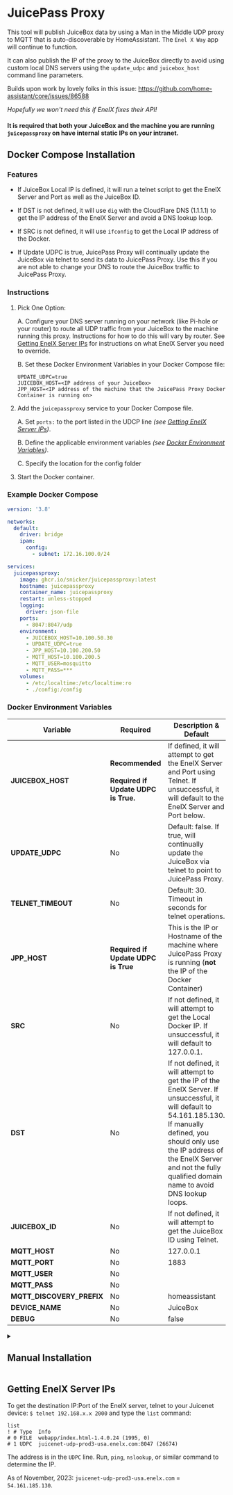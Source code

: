 # JuicePass Proxy

This tool will publish JuiceBox data by using a Man in the Middle UDP proxy to MQTT that is auto-discoverable by HomeAssistant. The `Enel X Way` app will continue to function.

It can also publish the IP of the proxy to the JuiceBox directly to avoid using custom local DNS servers using the `update_udpc` and `juicebox_host` command line parameters.

Builds upon work by lovely folks in this issue: https://github.com/home-assistant/core/issues/86588

_Hopefully we won't need this if EnelX fixes their API!_

#### It is required that both your JuiceBox and the machine you are running `juicepassproxy` on have internal static IPs on your intranet.

## Docker Compose Installation

### Features
*  If JuiceBox Local IP is defined, it will run a telnet script to get the EnelX Server and Port as well as the JuiceBox ID.

*  If DST is not defined, it will use `dig` with the CloudFlare DNS (1.1.1.1) to get the IP address of the EnelX Server and avoid a DNS lookup loop.

*  If SRC is not defined, it will use `ifconfig` to get the Local IP address of the Docker.

* If Update UDPC is true, JuicePass Proxy will continually update the JuiceBox via telnet to send its data to JuicePass Proxy. Use this if you are not able to change your DNS to route the JuiceBox traffic to JuicePass Proxy.

### Instructions

1. Pick One Option:

    A. Configure your DNS server running on your network (like Pi-hole or your router) to route all UDP traffic from your JuiceBox to the machine running this proxy. Instructions for how to do this will vary by router. See [Getting EnelX Server IPs](#getting-enelx-server-ips) for instructions on what EnelX Server you need to override.

    B. Set these Docker Environment Variables in your Docker Compose file:</br>
      ```
      UPDATE_UDPC=true
      JUICEBOX_HOST=<IP address of your JuiceBox>
      JPP_HOST=<IP address of the machine that the JuicePass Proxy Docker Container is running on>
      ```

1. Add the `juicepassproxy` service to your Docker Compose file.

    A.  Set `ports:` to the port listed in the UDCP line _(see [Getting EnelX Server IPs](#getting-enelx-server-ips))_.

    B. Define the applicable environment variables _(see [Docker Environment Variables](#docker-environment-variables))_.

    C. Specify the location for the config folder

1. Start the Docker container.

### Example Docker Compose

```yaml
version: '3.8'

networks:
  default:
    driver: bridge
    ipam:
      config:
        - subnet: 172.16.100.0/24

services:
  juicepassproxy:
    image: ghcr.io/snicker/juicepassproxy:latest
    hostname: juicepassproxy
    container_name: juicepassproxy
    restart: unless-stopped
    logging:
      driver: json-file
    ports:
      - 8047:8047/udp
    environment:
      - JUICEBOX_HOST=10.100.50.30
      - UPDATE_UDPC=true
      - JPP_HOST=10.100.200.50
      - MQTT_HOST=10.100.200.5
      - MQTT_USER=mosquitto
      - MQTT_PASS=***
    volumes:
      - /etc/localtime:/etc/localtime:ro
      - ./config:/config
```

### Docker Environment Variables

Variable | Required | Description & Default |
-- | -- | --
**JUICEBOX_HOST** | **Recommended**</br></br>**Required if Update UDPC is True.** | If defined, it will attempt to get the EnelX Server and Port using Telnet. If unsuccessful, it will default to the EnelX Server and Port below.
**UPDATE_UDPC** | No | Default: false. If true, will continually update the JuiceBox via telnet to point to JuicePass Proxy.
**TELNET_TIMEOUT** | No | Default: 30. Timeout in seconds for telnet operations.
**JPP_HOST**  | **Required if Update UDPC is True** |  This is the IP or Hostname of the machine where JuicePass Proxy is running (**not** the IP of the Docker Container)
**SRC** | No | If not defined, it will attempt to get the Local Docker IP. If unsuccessful, it will default to 127.0.0.1.
**DST** | No | If not defined, it will attempt to get the IP of the EnelX Server. If unsuccessful, it will default to 54.161.185.130. If manually defined, you should only use the IP address of the EnelX Server and not the fully qualified domain name to avoid DNS lookup loops.
**JUICEBOX_ID**  | No | If not defined, it will attempt to get the JuiceBox ID using Telnet.  
**MQTT_HOST** | No | 127.0.0.1
**MQTT_PORT** | No | 1883
**MQTT_USER** | No |
**MQTT_PASS** | No |
**MQTT_DISCOVERY_PREFIX** | No | homeassistant
**DEVICE_NAME** | No | JuiceBox
**DEBUG** | No | false


<details>
<summary><h2>Manual Installation</h2></summary>

1. Clone this repository
2. Use Python 3.10-3.12 (I recommend setting up a virtual environment)
3. Install requirements `pip install -r requirements.txt`
4. Launch by executing `python3 juicepassproxy.py --juicebox_host <IP of the JuiceBox> --mqtt_host <mqtt_host>` (params documented below)
5. Nothing happens!
6. Configure your DNS server running on your network (like Pi-hole or your router) to route all DNS requests from EnelX to the machine running this proxy. For me this was `juicenet-udp-prod3-usa.enelx.com`. See below for instructions to determine that.
7. Alternatively to #6, you can enable `update_udpc` on the command line and set `juicebox_host` and the application will force publish the IP in the `src` argument to the Juicebox and avoid the need to set DNS rules on your router or DNS server. **NOTE: if you need to publish a different IP than the one in the `src` argument, you can make use of the `--juicepass_proxy_host` arg.**

### CLI Options

```
options:
  -h, --help            show this help message and exit
  -s SRC, --src SRC     Source IP (and optional port). If not defined, will
                        obtain it automatically. (Ex. 127.0.0.1:8047)
  -d DST, --dst DST     Destination IP (and optional port) of EnelX Server. If
                        not defined, --juicebox_host required and then will
                        obtain it automatically. (Ex. 127.0.0.1:8047)
  --debug
  -u MQTT_USER, --mqtt_user MQTT_USER
                        MQTT Username
  -P MQTT_PASSWORD, --mqtt_password MQTT_PASSWORD
                        MQTT Password
  -H MQTT_HOST, --mqtt_host MQTT_HOST
                        MQTT Hostname to connect to (default: 127.0.0.1)
  -p MQTT_PORT, --mqtt_port MQTT_PORT
                        MQTT Port (default: 1883)
  -D MQTT_DISCOVERY_PREFIX, --mqtt_discovery_prefix MQTT_DISCOVERY_PREFIX
                        Home Assistant MQTT topic prefix (default:
                        homeassistant)
  --name DEVICE_NAME    Home Assistant Device Name (default: JuiceBox)
  --juicebox_id JUICEBOX_ID
                        JuiceBox ID. If not defined, will obtain it
                        automatically.
  --update_udpc         Update UDPC on the JuiceBox. Requires --juicebox_host
  --telnet_timeout TELNET_TIMEOUT
                        Timeout in seconds for Telnet operations (default: 30)
  --juicebox_host JUICEBOX_HOST
                        Host or IP address of the JuiceBox. Required for
                        --update_udpc or if --dst not defined.
  --juicepass_proxy_host JUICEPASS_PROXY_HOST
                        EXTERNAL host or IP address of the machine running
                        JuicePass Proxy. Optional: only necessary when using
                        --update_udpc and it will be inferred from the address
                        in --src if omitted.
  --config_loc CONFIG_LOC
                        The location to store the config file (default:
                        /~/.juicepassproxy)
```

_For **DST**, you should only use the IP address of the EnelX Server and **not** the fully qualified domain name (FQDN) to avoid DNS lookup loops._

</details>

## Getting EnelX Server IPs

To get the destination IP:Port of the EnelX server, telnet to your Juicenet device:
`$ telnet 192.168.x.x 2000`
and type the `list` command:

```
list
! # Type  Info
# 0 FILE  webapp/index.html-1.4.0.24 (1995, 0)
# 1 UDPC  juicenet-udp-prod3-usa.enelx.com:8047 (26674)
```

The address is in the `UDPC` line. Run, `ping`, `nslookup`, or similar command to determine the IP.

As of November, 2023: `juicenet-udp-prod3-usa.enelx.com` = `54.161.185.130`.
